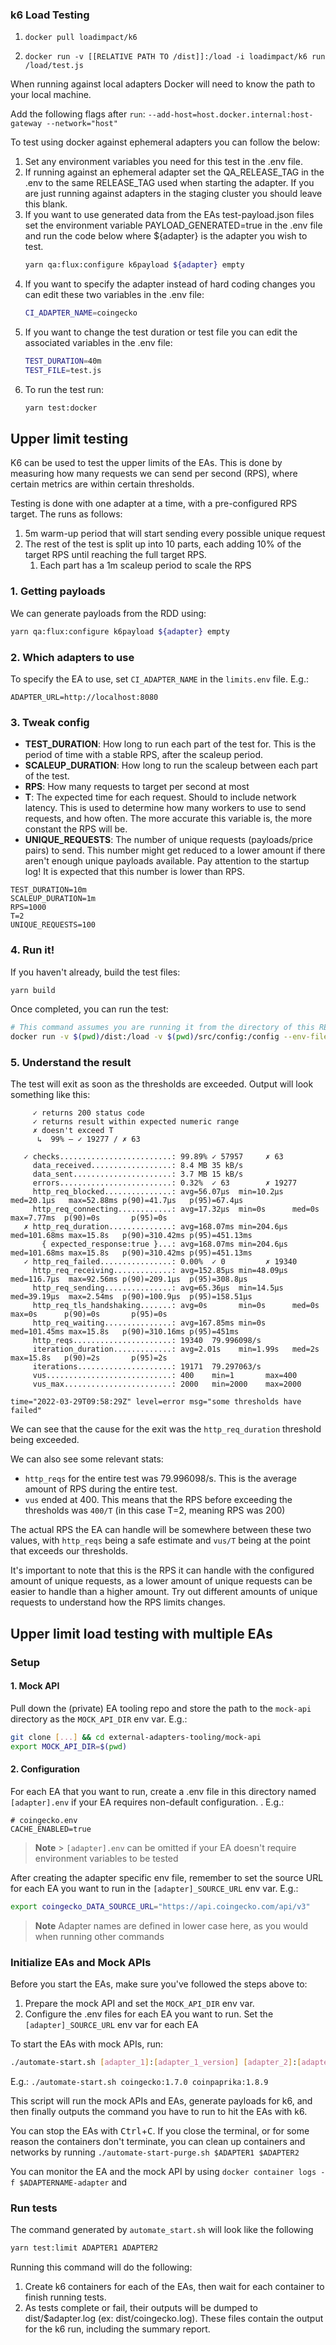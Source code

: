 ### k6 Load Testing

1. `docker pull loadimpact/k6`

2. `docker run -v [[RELATIVE PATH TO /dist]]:/load -i loadimpact/k6 run /load/test.js`

When running against local adapters Docker will need to know the path to your local machine.

Add the following flags after `run`:
`--add-host=host.docker.internal:host-gateway --network="host"`

To test using docker against ephemeral adapters you can follow the below:

1. Set any environment variables you need for this test in the .env file.
2. If running against an ephemeral adapter set the QA_RELEASE_TAG in the .env to the same RELEASE_TAG used when starting the adapter. If you are just running against adapters in the staging cluster you should leave this blank.
3. If you want to use generated data from the EAs test-payload.json files set the environment variable PAYLOAD_GENERATED=true in the .env file and run the code below where ${adapter} is the adapter you wish to test.
   ```bash
   yarn qa:flux:configure k6payload ${adapter} empty
   ```
4. If you want to specify the adapter instead of hard coding changes you can edit these two variables in the .env file:
   ```bash
   CI_ADAPTER_NAME=coingecko
   ```
5. If you want to change the test duration or test file you can edit the associated variables in the .env file:
   ```bash
   TEST_DURATION=40m
   TEST_FILE=test.js
   ```
6. To run the test run:
   ```bash
   yarn test:docker
   ```

## Upper limit testing

K6 can be used to test the upper limits of the EAs. This is done by measuring how many requests we can send per second
(RPS), where certain metrics are within certain thresholds.

Testing is done with one adapter at a time, with a pre-configured RPS target. The runs as follows:

1. 5m warm-up period that will start sending every possible unique request
2. The rest of the test is split up into 10 parts, each adding 10% of the target RPS until reaching the full target RPS.
   1. Each part has a 1m scaleup period to scale the RPS

### 1. Getting payloads

We can generate payloads from the RDD using:

```bash
yarn qa:flux:configure k6payload ${adapter} empty
```

### 2. Which adapters to use

To specify the EA to use, set `CI_ADAPTER_NAME` in the `limits.env` file. E.g.:

```dotenv
ADAPTER_URL=http://localhost:8080
```

### 3. Tweak config

- **TEST_DURATION**: How long to run each part of the test for. This is the period of time with a stable RPS, after the
  scaleup period.
- **SCALEUP_DURATION**: How long to run the scaleup between each part of the test.
- **RPS**: How many requests to target per second at most
- **T**: The expected time for each request. Should to include network latency. This is used to determine how many
  workers to use to send requests, and how often. The more accurate this variable is, the more constant the RPS will be.
- **UNIQUE_REQUESTS**: The number of unique requests (payloads/price pairs) to send. This number might get reduced to a
  lower amount if there aren't enough unique payloads available. Pay attention to the startup log! It is expected that
  this number is lower than RPS.

```dotenv
TEST_DURATION=10m
SCALEUP_DURATION=1m
RPS=1000
T=2
UNIQUE_REQUESTS=100
```

### 4. Run it!

If you haven't already, build the test files:

```bash
yarn build
```

Once completed, you can run the test:

```bash
# This command assumes you are running it from the directory of this README
docker run -v $(pwd)/dist:/load -v $(pwd)/src/config:/config --env-file limits.env -i loadimpact/k6 run /load/testLimits.js
```

### 5. Understand the result

The test will exit as soon as the thresholds are exceeded. Output will look something like this:

```
     ✓ returns 200 status code
     ✓ returns result within expected numeric range
     ✗ doesn't exceed T
      ↳  99% — ✓ 19277 / ✗ 63

   ✓ checks.........................: 99.89% ✓ 57957     ✗ 63
     data_received..................: 8.4 MB 35 kB/s
     data_sent......................: 3.7 MB 15 kB/s
     errors.........................: 0.32%  ✓ 63        ✗ 19277
     http_req_blocked...............: avg=56.07µs  min=10.2µs  med=20.1µs   max=52.88ms p(90)=41.7µs   p(95)=67.4µs
     http_req_connecting............: avg=17.32µs  min=0s      med=0s       max=7.77ms  p(90)=0s       p(95)=0s
   ✗ http_req_duration..............: avg=168.07ms min=204.6µs med=101.68ms max=15.8s   p(90)=310.42ms p(95)=451.13ms
       { expected_response:true }...: avg=168.07ms min=204.6µs med=101.68ms max=15.8s   p(90)=310.42ms p(95)=451.13ms
   ✓ http_req_failed................: 0.00%  ✓ 0         ✗ 19340
     http_req_receiving.............: avg=152.85µs min=48.09µs med=116.7µs  max=92.56ms p(90)=209.1µs  p(95)=308.8µs
     http_req_sending...............: avg=65.36µs  min=14.5µs  med=39.19µs  max=2.54ms  p(90)=100.9µs  p(95)=158.51µs
     http_req_tls_handshaking.......: avg=0s       min=0s      med=0s       max=0s      p(90)=0s       p(95)=0s
     http_req_waiting...............: avg=167.85ms min=0s      med=101.45ms max=15.8s   p(90)=310.16ms p(95)=451ms
     http_reqs......................: 19340  79.996098/s
     iteration_duration.............: avg=2.01s    min=1.99s   med=2s       max=15.8s   p(90)=2s       p(95)=2s
     iterations.....................: 19171  79.297063/s
     vus............................: 400    min=1       max=400
     vus_max........................: 2000   min=2000    max=2000

time="2022-03-29T09:58:29Z" level=error msg="some thresholds have failed"
```

We can see that the cause for the exit was the `http_req_duration` threshold being exceeded.

We can also see some relevant stats:

- `http_reqs` for the entire test was 79.996098/s. This is the average amount of RPS during the entire test.
- `vus` ended at 400. This means that the RPS before exceeding the thresholds was `400/T` (in this case T=2, meaning RPS was 200)

The actual RPS the EA can handle will be somewhere between these two values, with `http_reqs` being a safe estimate and
`vus/T` being at the point that exceeds our thresholds.

It's important to note that this is the RPS it can handle with the configured amount of unique requests, as a lower
amount of unique requests can be easier to handle than a higher amount. Try out different amounts of unique requests to
understand how the RPS limits changes.

## Upper limit load testing with multiple EAs

### Setup

#### 1. Mock API

Pull down the (private) EA tooling repo and store the path to the `mock-api` directory as the `MOCK_API_DIR` env var.
E.g.:

```bash
git clone [...] && cd external-adapters-tooling/mock-api
export MOCK_API_DIR=$(pwd)
```

#### 2. Configuration

For each EA that you want to run, create a .env file in this directory named `[adapter].env` if your EA requires non-default configuration. .
E.g.:

```dotenv
# coingecko.env
CACHE_ENABLED=true
```

> **Note** > `[adapter].env` can be omitted if your EA doesn't require environment variables to be tested

After creating the adapter specific env file, remember to set the source URL for each EA you want to run in the `[adapter]_SOURCE_URL` env var.
E.g.:

```bash
export coingecko_DATA_SOURCE_URL="https://api.coingecko.com/api/v3"
```

> **Note**
> Adapter names are defined in lower case here, as you would when running other commands

### Initialize EAs and Mock APIs

Before you start the EAs, make sure you've followed the steps above to:

1. Prepare the mock API and set the `MOCK_API_DIR` env var.
2. Configure the .env files for each EA you want to run. Set the `[adapter]_SOURCE_URL` env var for each EA

To start the EAs with mock APIs, run:

```bash
./automate-start.sh [adapter_1]:[adapter_1_version] [adapter_2]:[adapter_2_version] [...]
```

E.g.: `./automate-start.sh coingecko:1.7.0 coinpaprika:1.8.9`

This script will run the mock APIs and EAs, generate payloads for k6, and then finally outputs the command you have to run to hit the EAs with k6.

You can stop the EAs with <kbd>Ctrl</kbd>+<kbd>C</kbd>. If you close the terminal, or for some reason the containers don't terminate, you can clean up containers and networks by running `./automate-start-purge.sh $ADAPTER1 $ADAPTER2`

You can monitor the EA and the mock API by using `docker container logs -f $ADAPTERNAME-adapter` and

### Run tests

The command generated by `automate_start.sh` will look like the following

```bash
yarn test:limit ADAPTER1 ADAPTER2
```

Running this command will do the following:

1. Create k6 containers for each of the EAs, then wait for each container to finish running tests.
2. As tests complete or fail, their outputs will be dumped to dist/$adapter.log (ex: dist/coingecko.log). These files contain the output for the k6 run, including the summary report.
